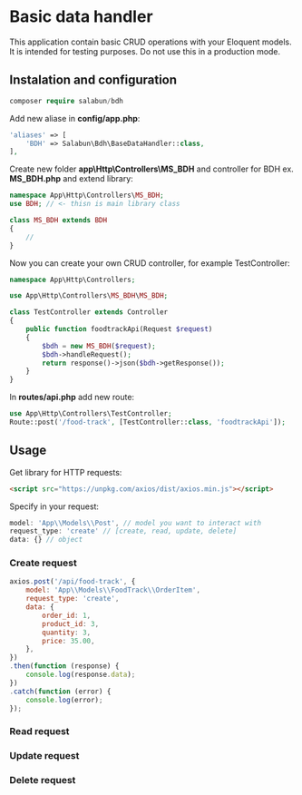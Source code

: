 # Basic data handler

This application contain basic CRUD operations with your Eloquent models. It is intended for testing purposes. Do not use this in a production mode.

## Instalation and configuration
```php
composer require salabun/bdh
```
Add new aliase in **config/app.php**:
```php
'aliases' => [
    'BDH' => Salabun\Bdh\BaseDataHandler::class,
],
```

Create new folder **app\Http\Controllers\MS_BDH** and controller for BDH ex. **MS_BDH.php** and extend library:
```php
namespace App\Http\Controllers\MS_BDH;
use BDH; // <- thisn is main library class

class MS_BDH extends BDH
{
    //
}
```
Now you can create your own CRUD controller, for example TestController:
```php
namespace App\Http\Controllers;

use App\Http\Controllers\MS_BDH\MS_BDH;

class TestController extends Controller
{
    public function foodtrackApi(Request $request)
    {
        $bdh = new MS_BDH($request);
        $bdh->handleRequest();
        return response()->json($bdh->getResponse());
    }
}
```
In **routes/api.php** add new route:
```php
use App\Http\Controllers\TestController;
Route::post('/food-track', [TestController::class, 'foodtrackApi']);
```

## Usage
Get library for HTTP requests:
```html
<script src="https://unpkg.com/axios/dist/axios.min.js"></script>
```
Specify in your request:
```js
model: 'App\\Models\\Post', // model you want to interact with
request_type: 'create' // [create, read, update, delete]
data: {} // object
```


### Create request
```js
axios.post('/api/food-track', {
    model: 'App\\Models\\FoodTrack\\OrderItem',
    request_type: 'create',
    data: {
        order_id: 1,
        product_id: 3,
        quantity: 3,
        price: 35.00,
    },
})
.then(function (response) {
    console.log(response.data);
})
.catch(function (error) {
    console.log(error);
});
```
### Read request
### Update request
### Delete request
